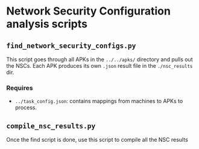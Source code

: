 # Network Security Configuration analysis scripts

## `find_network_security_configs.py`

This script goes through all APKs in the `../../apks/` directory and pulls out the NSCs.
Each APK produces its own `.json` result file in the  `./nsc_results` dir.

### Requires
* `../task_config.json`: contains mappings from machines to APKs to process.

## `compile_nsc_results.py`

Once the find script is done, use this script to compile all the NSC results
